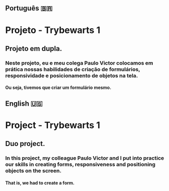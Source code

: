 ## Português 🇧🇷

# Projeto - Trybewarts 1

## Projeto em dupla.

### Neste projeto, eu e meu colega Paulo Victor colocamos em prática nossas habilidades de criação de formulários, responsividade e posicionamento de objetos na tela.

#### Ou seja, tivemos que criar um formulário mesmo.

## English 🇺🇸

# Project - Trybewarts 1

## Duo project.

### In this project, my colleague Paulo Victor and I put into practice our skills in creating forms, responsiveness and positioning objects on the screen.

#### That is, we had to create a form.